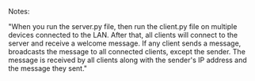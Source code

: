 Notes:

"When you run the server.py file, then run the client.py file on multiple devices connected to the LAN. 
After that, all clients will connect to the server and receive a welcome message. 
If any client sends a message,  broadcasts the message to all connected clients, except the sender. 
The message is received by all clients along with the sender's IP address and the message they sent."
